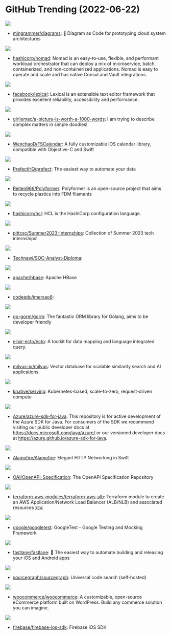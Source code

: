 # GitHub Trending (2022-06-22)

![](https://img.shields.io/badge/Python-New%20989-green?style=flat-square&logo=appveyor)
- [mingrammer/diagrams](https://github.com/mingrammer/diagrams): 🎨 Diagram as Code for prototyping cloud system architectures

![](https://img.shields.io/badge/Go-New%207-green?style=flat-square&logo=appveyor)
- [hashicorp/nomad](https://github.com/hashicorp/nomad): Nomad is an easy-to-use, flexible, and performant workload orchestrator that can deploy a mix of microservice, batch, containerized, and non-containerized applications. Nomad is easy to operate and scale and has native Consul and Vault integrations.

![](https://img.shields.io/badge/TypeScript-New%2079-green?style=flat-square&logo=appveyor)
- [facebook/lexical](https://github.com/facebook/lexical): Lexical is an extensible text editor framework that provides excellent reliability, accessibility and performance.

![](https://img.shields.io/badge/none-New%20762-green?style=flat-square&logo=appveyor)
- [girliemac/a-picture-is-worth-a-1000-words](https://github.com/girliemac/a-picture-is-worth-a-1000-words): I am trying to describe complex matters in simple doodles!

![](https://img.shields.io/badge/Objective-C-New%200-green?style=flat-square&logo=appveyor)
- [WenchaoD/FSCalendar](https://github.com/WenchaoD/FSCalendar): A fully customizable iOS calendar library, compatible with Objective-C and Swift

![](https://img.shields.io/badge/Python-New%206-green?style=flat-square&logo=appveyor)
- [PrefectHQ/prefect](https://github.com/PrefectHQ/prefect): The easiest way to automate your data

![](https://img.shields.io/badge/none-New%2016-green?style=flat-square&logo=appveyor)
- [Reiten966/Polyformer](https://github.com/Reiten966/Polyformer): Polyformer is an open-source project that aims to recycle plastics into FDM filaments

![](https://img.shields.io/badge/Go-New%201-green?style=flat-square&logo=appveyor)
- [hashicorp/hcl](https://github.com/hashicorp/hcl): HCL is the HashiCorp configuration language.

![](https://img.shields.io/badge/Python-New%2030-green?style=flat-square&logo=appveyor)
- [pittcsc/Summer2023-Internships](https://github.com/pittcsc/Summer2023-Internships): Collection of Summer 2023 tech internships!

![](https://img.shields.io/badge/none-New%2010-green?style=flat-square&logo=appveyor)
- [Technawi/SOC-Analyst-Diploma](https://github.com/Technawi/SOC-Analyst-Diploma): 

![](https://img.shields.io/badge/Java-New%203-green?style=flat-square&logo=appveyor)
- [apache/hbase](https://github.com/apache/hbase): Apache HBase

![](https://img.shields.io/badge/TypeScript-New%2034-green?style=flat-square&logo=appveyor)
- [codeedu/imersao8](https://github.com/codeedu/imersao8): 

![](https://img.shields.io/badge/Go-New%2011-green?style=flat-square&logo=appveyor)
- [go-gorm/gorm](https://github.com/go-gorm/gorm): The fantastic ORM library for Golang, aims to be developer friendly

![](https://img.shields.io/badge/Elixir-New%203-green?style=flat-square&logo=appveyor)
- [elixir-ecto/ecto](https://github.com/elixir-ecto/ecto): A toolkit for data mapping and language integrated query.

![](https://img.shields.io/badge/Go-New%2012-green?style=flat-square&logo=appveyor)
- [milvus-io/milvus](https://github.com/milvus-io/milvus): Vector database for scalable similarity search and AI applications.

![](https://img.shields.io/badge/Go-New%203-green?style=flat-square&logo=appveyor)
- [knative/serving](https://github.com/knative/serving): Kubernetes-based, scale-to-zero, request-driven compute

![](https://img.shields.io/badge/Java-New%200-green?style=flat-square&logo=appveyor)
- [Azure/azure-sdk-for-java](https://github.com/Azure/azure-sdk-for-java): This repository is for active development of the Azure SDK for Java. For consumers of the SDK we recommend visiting our public developer docs at https://docs.microsoft.com/java/azure/ or our versioned developer docs at https://azure.github.io/azure-sdk-for-java.

![](https://img.shields.io/badge/Swift-New%2021-green?style=flat-square&logo=appveyor)
- [Alamofire/Alamofire](https://github.com/Alamofire/Alamofire): Elegant HTTP Networking in Swift

![](https://img.shields.io/badge/JavaScript-New%209-green?style=flat-square&logo=appveyor)
- [OAI/OpenAPI-Specification](https://github.com/OAI/OpenAPI-Specification): The OpenAPI Specification Repository

![](https://img.shields.io/badge/HCL-New%200-green?style=flat-square&logo=appveyor)
- [terraform-aws-modules/terraform-aws-alb](https://github.com/terraform-aws-modules/terraform-aws-alb): Terraform module to create an AWS Application/Network Load Balancer (ALB/NLB) and associated resources 🇺🇦

![](https://img.shields.io/badge/C%2B%2B-New%2010-green?style=flat-square&logo=appveyor)
- [google/googletest](https://github.com/google/googletest): GoogleTest - Google Testing and Mocking Framework

![](https://img.shields.io/badge/Ruby-New%209-green?style=flat-square&logo=appveyor)
- [fastlane/fastlane](https://github.com/fastlane/fastlane): 🚀 The easiest way to automate building and releasing your iOS and Android apps

![](https://img.shields.io/badge/Go-New%206-green?style=flat-square&logo=appveyor)
- [sourcegraph/sourcegraph](https://github.com/sourcegraph/sourcegraph): Universal code search (self-hosted)

![](https://img.shields.io/badge/PHP-New%202-green?style=flat-square&logo=appveyor)
- [woocommerce/woocommerce](https://github.com/woocommerce/woocommerce): A customizable, open-source eCommerce platform built on WordPress. Build any commerce solution you can imagine.

![](https://img.shields.io/badge/Objective-C-New%205-green?style=flat-square&logo=appveyor)
- [firebase/firebase-ios-sdk](https://github.com/firebase/firebase-ios-sdk): Firebase iOS SDK

